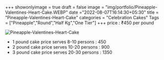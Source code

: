 +++
showonlyimage = true
draft = false
image = "img/portfolio/Pineapple-Valentines-Heart-Cake.WEBP"
date ="2022-08-07T16:14:30+05:30"
title = "Pineapple-Valentines-Heart-Cake"
categories = "Celebration Cakes"
Tags = ["Pineapple","Round","Half Kg","One Tier"]
+++
price : ₹450 per pound
<!--more-->
![Pineapple-Valentines-Heart-Cake](/img/portfolio/Pineapple-Valentines-Heart-Cake.WEBP)
* 1 pound cake price serves 8-10 persons : 450
* 2 pound cake price serves 10-20 persons : 900
* 3 pound cake price serves 20-30 persons : 1350
